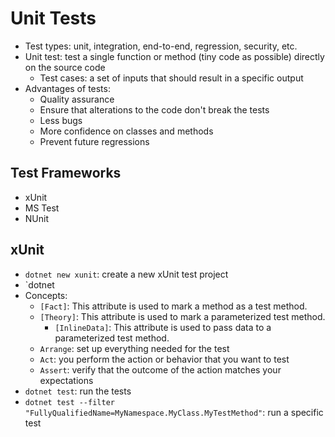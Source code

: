 # Unit Tests

- Test types: unit, integration, end-to-end, regression, security, etc.
- Unit test: test a single function or method (tiny code as possible) directly on the source code
  - Test cases: a set of inputs that should result in a specific output
- Advantages of tests:
  - Quality assurance
  - Ensure that alterations to the code don't break the tests
  - Less bugs
  - More confidence on classes and methods
  - Prevent future regressions

## Test Frameworks

- xUnit
- MS Test
- NUnit

## xUnit

- `dotnet new xunit`: create a new xUnit test project
- `dotnet
- Concepts:
  - `[Fact]`: This attribute is used to mark a method as a test method.
  - `[Theory]`: This attribute is used to mark a parameterized test method.
    - `[InlineData]`: This attribute is used to pass data to a parameterized test method.
  - `Arrange`: set up everything needed for the test
  - `Act`: you perform the action or behavior that you want to test
  - `Assert`: verify that the outcome of the action matches your expectations
- `dotnet test`: run the tests
- `dotnet test --filter "FullyQualifiedName=MyNamespace.MyClass.MyTestMethod"`: run a specific test
